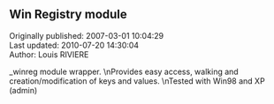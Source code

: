 ## Win Registry module  
Originally published: 2007-03-01 10:04:29  
Last updated: 2010-07-20 14:30:04  
Author: Louis RIVIERE  
  
_winreg module wrapper.\nProvides easy access, walking and creation/modification of keys and values.\nTested with Win98 and XP (admin)